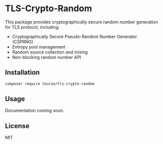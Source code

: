 # TLS-Crypto-Random

This package provides cryptographically secure random number generation for TLS protocol, including:

- Cryptographically Secure Pseudo-Random Number Generator (CSPRNG)
- Entropy pool management
- Random source collection and mixing
- Non-blocking random number API

## Installation

```bash
composer require tourze/tls-crypto-random
```

## Usage

Documentation coming soon.

## License

MIT
